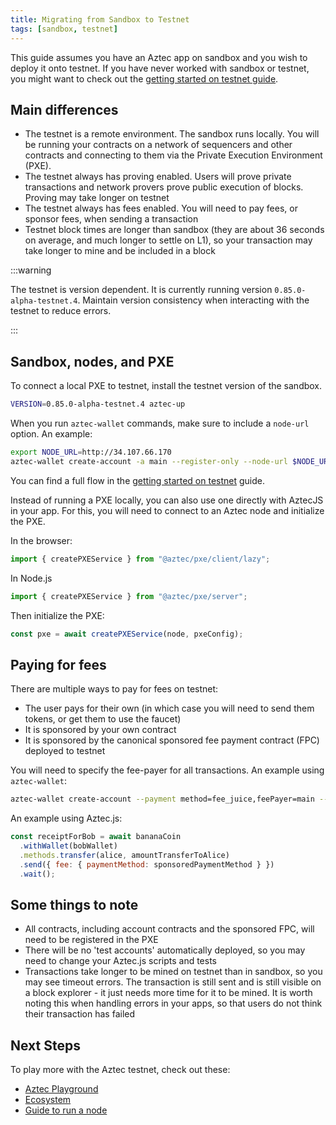 ```yaml
---
title: Migrating from Sandbox to Testnet
tags: [sandbox, testnet]
---
```


This guide assumes you have an Aztec app on sandbox and you wish to deploy it onto testnet. If you have never worked with sandbox or testnet, you might want to check out the [getting started on testnet guide](./developers/guides/local_env/getting_started_on_testnet.md).

## Main differences

- The testnet is a remote environment. The sandbox runs locally. You will be running your contracts on a network of sequencers and other contracts and connecting to them via the Private Execution Environment (PXE).
- The testnet always has proving enabled. Users will prove private transactions and network provers prove public execution of blocks. Proving may take longer on testnet
- The testnet always has fees enabled. You will need to pay fees, or sponsor fees, when sending a transaction
- Testnet block times are longer than sandbox (they are about 36 seconds on average, and much longer to settle on L1), so your transaction may take longer to mine and be included in a block

:::warning

The testnet is version dependent. It is currently running version `0.85.0-alpha-testnet.4`. Maintain version consistency when interacting with the testnet to reduce errors.

:::

## Sandbox, nodes, and PXE

To connect a local PXE to testnet, install the testnet version of the sandbox.

```sh
VERSION=0.85.0-alpha-testnet.4 aztec-up
```

When you run `aztec-wallet` commands, make sure to include a `node-url` option. An example:

```sh
export NODE_URL=http://34.107.66.170
aztec-wallet create-account -a main --register-only --node-url $NODE_URL
```

You can find a full flow in the [getting started on testnet](./developers/guides/local_env/getting_started_on_testnet.md) guide.

Instead of running a PXE locally, you can also use one directly with AztecJS in your app. For this, you will need to connect to an Aztec node and initialize the PXE.

In the browser:

```javascript
import { createPXEService } from "@aztec/pxe/client/lazy";
```

In Node.js

```javascript
import { createPXEService } from "@aztec/pxe/server";
```

Then initialize the PXE:

```javascript
const pxe = await createPXEService(node, pxeConfig);
```

## Paying for fees

There are multiple ways to pay for fees on testnet:

- The user pays for their own (in which case you will need to send them tokens, or get them to use the faucet)
- It is sponsored by your own contract
- It is sponsored by the canonical sponsored fee payment contract (FPC) deployed to testnet

You will need to specify the fee-payer for all transactions. An example using `aztec-wallet`:

```sh
aztec-wallet create-account --payment method=fee_juice,feePayer=main --node-url $AZTEC_NODE
```

An example using Aztec.js:

```javascript
const receiptForBob = await bananaCoin
  .withWallet(bobWallet)
  .methods.transfer(alice, amountTransferToAlice)
  .send({ fee: { paymentMethod: sponsoredPaymentMethod } })
  .wait();
```

## Some things to note

- All contracts, including account contracts and the sponsored FPC, will need to be registered in the PXE
- There will be no 'test accounts' automatically deployed, so you may need to change your Aztec.js scripts and tests
- Transactions take longer to be mined on testnet than in sandbox, so you may see timeout errors. The transaction is still sent and is still visible on a block explorer - it just needs more time for it to be mined. It is worth noting this when handling errors in your apps, so that users do not think their transaction has failed

## Next Steps

To play more with the Aztec testnet, check out these:

- [Aztec Playground](https://play.aztec.network/)
- [Ecosystem](https://www.aztec.network/ecosystem)
- [Guide to run a node](the_aztec_network/index.md)
